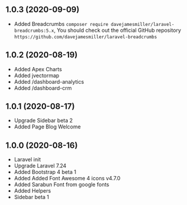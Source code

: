 ## 1.0.3 (2020-09-09)

- Added Breadcrumbs `composer require davejamesmiller/laravel-breadcrumbs:5.x`, You should check out the official GitHub repository `https://github.com/davejamesmiller/laravel-breadcrumbs`

## 1.0.2 (2020-08-19)
- Added Apex Charts
- Added jvectormap
- Added /dashboard-analytics
- Added /dashboard-crm

## 1.0.1 (2020-08-17)

- Upgrade Sidebar beta 2
- Added Page Blog Welcome

## 1.0.0 (2020-08-16)

- Laravel init
- Upgrade Laravel 7.24
- Added Bootstrap 4 beta 1
- Added Added Font Awesome 4 icons v4.7.0
- Added Sarabun Font from google fonts
- Added Helpers
- Sidebar beta 1